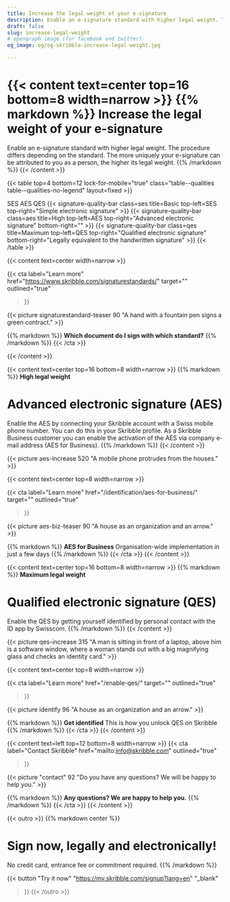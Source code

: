 ```yaml
---
title: Increase the legal weight of your e-signature
description: Enable an e-signature standard with higher legal weight. The procedure differs depending on the standard. The more uniquely your e-signature can be attributed to you as a person, the higher its legal weig
draft: false
slug: increase-legal-weight
# opengraph image (for facebook and twitter)
og_image: og/og-skribble-increase-legal-weight.jpg

---
```


{{< content text=center top=16 bottom=8 width=narrow >}}
{{% markdown %}}
Increase the legal weight 
of your e-signature
===============	
Enable an e-signature standard with higher legal weight. The procedure 
differs depending on the standard. The more uniquely your e-signature 
can be attributed to you as a person, the higher its legal weight.
{{% /markdown %}}
{{< /content >}}

{{< table top=4 bottom=12 lock-for-mobile="true" class="table--qualities table--qualities-no-legend" layout=fixed >}}
<thead>
  <tr>
    <th scope="col"></th>
    <th scope="col">SES</th>
    <th scope="col">AES</th>
    <th scope="col">QES</th>
  </tr>
</thead>
<tbody>
  <tr>
    <th scope="row"></th>
    <td class="signature-quality-bar">
      {{< signature-quality-bar
        class=ses
        title=Basic
        top-left=SES
        top-right="Simple electronic signature"
      >}}
    </td>
    <td class="signature-quality-bar">
      {{< signature-quality-bar
        class=aes
        title=High
        top-left=AES
        top-right="Advanced electronic signature"
        bottom-right=""
      >}}
    </td>
    <td class="signature-quality-bar">
      {{< signature-quality-bar
        class=qes
        title=Maximum
        top-left=QES
        top-right="Qualified electronic signature"
        bottom-right="Legally equivalent to the handwritten signature"
      >}}
    </td>
  </tr>
  <tr>
    <th scope="row"></th>
  </tr>
</tbody>
{{< /table >}}

[//]: # (--------------------------------------------------------------------------------------------------------------)


{{< content text=center width=narrow >}}

{{< cta
  label="Learn more"
  href="https://www.skribble.com/signaturestandards/"
  target=""
  outlined="true"
>}}

{{< picture signaturestandard-teaser 90 "A hand with a fountain pen signs a green contract." >}}

{{% markdown %}}
**Which document do I sign with which standard?**
{{% /markdown %}}
{{< /cta >}}

{{< /content >}}


[//]: # (--------------------------------------------------------------------------------------------------------------)

{{< content text=center top=16 bottom=8 width=narrow >}}
{{% markdown %}}
**High legal weight** 
# Advanced electronic signature (AES)
Enable the AES by connecting your Skribble account with 
a Swiss mobile phone number. You can do this in your Skribble profile.
As a Skribble Business customer you can enable the activation 
of the AES via company e-mail address (AES for Business).
{{% /markdown %}}
{{< /content >}}

{{< picture aes-increase 520 "A mobile phone protrudes from the houses." >}}


{{< content text=center top=8 width=narrow >}}

{{< cta
  label="Learn more"
  href="/identification/aes-for-business/"
  target=""
  outlined="true"
>}}

{{< picture aes-biz-teaser 90 "A house as an organization and an arrow." >}}

{{% markdown %}}
**AES for Business**
Organisation-wide implementation in just a few days
{{% /markdown %}}
{{< /cta >}}
{{< /content >}}

[//]: # (--------------------------------------------------------------------------------------------------------------)

{{< content text=center top=16 bottom=8 width=narrow >}}
{{% markdown %}}
**Maximum legal weight** 
# Qualified electronic signature (QES)
Enable the QES by getting yourself identified 
by personal contact with the ID app by Swisscom.
{{% /markdown %}}
{{< /content >}}

{{< picture qes-increase 315 "A man is sitting in front of a laptop, above him is a software window, where a woman stands out with a big magnifying glass and checks an identity card." >}}


{{< content text=center top=8 width=narrow >}}

{{< cta
  label="Learn more"
  href="/enable-qes/"
  target=""
  outlined="true"
>}}

{{< picture identify 96 "A house as an organization and an arrow." >}}

{{% markdown %}}
**Get identified**
This is how you unlock QES on Skribble
{{% /markdown %}}
{{< /cta >}}
{{< /content >}}

[//]: # (--------------------------------------------------------------------------------------------------------------)

{{< content text=left top=12 bottom=8 width=narrow >}}
{{< cta
  label="Contact Skribble"
  href="mailto:info@skribble.com"
  outlined="true"
>}}

{{< picture "contact" 92 "Do you have any questions? We will be happy to help you." >}}

{{% markdown %}}
**Any questions?
We are happy to help you.**
{{% /markdown %}}
{{< /cta >}}
{{< /content >}}

[//]: # (--------------------------------------------------------------------------------------------------------------)

{{< outro >}}
{{% markdown center %}}
# Sign now, legally and electronically!
No credit card, entrance fee or commitment required.
{{% /markdown %}}

{{< button
  "Try it now"
  "https://my.skribble.com/signup?lang=en"
  "_blank"
>}}
{{< /outro >}}
